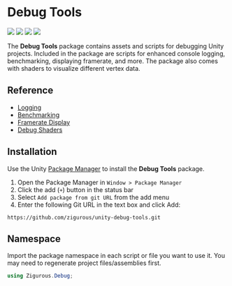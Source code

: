 # Debug Tools

[![](https://img.shields.io/badge/github-repo-blue?logo=github)](https://github.com/zigurous/unity-debug-tools) [![](https://img.shields.io/github/package-json/v/zigurous/unity-debug-tools)](https://github.com/zigurous/unity-debug-tools/releases) [![](https://img.shields.io/badge/docs-link-success)](https://docs.zigurous.com/com.zigurous.debug) [![](https://img.shields.io/github/license/zigurous/unity-debug-tools)](https://github.com/zigurous/unity-debug-tools/blob/main/LICENSE.md)

The **Debug Tools** package contains assets and scripts for debugging Unity projects. Included in the package are scripts for enhanced console logging, benchmarking, displaying framerate, and more. The package also comes with shaders to visualize different vertex data.

## Reference

- [Logging](https://docs.zigurous.com/com.zigurous.debug/manual/logging)
- [Benchmarking](https://docs.zigurous.com/com.zigurous.debug/manual/benchmarking)
- [Framerate Display](https://docs.zigurous.com/com.zigurous.debug/manual/framerate)
- [Debug Shaders](https://docs.zigurous.com/com.zigurous.debug/manual/shaders)

## Installation

Use the Unity [Package Manager](https://docs.unity3d.com/Manual/upm-ui.html) to install the **Debug Tools** package.

1. Open the Package Manager in `Window > Package Manager`
2. Click the add (`+`) button in the status bar
3. Select `Add package from git URL` from the add menu
4. Enter the following Git URL in the text box and click Add:

```http
https://github.com/zigurous/unity-debug-tools.git
```

## Namespace

Import the package namespace in each script or file you want to use it. You may need to regenerate project files/assemblies first.

```csharp
using Zigurous.Debug;
```
